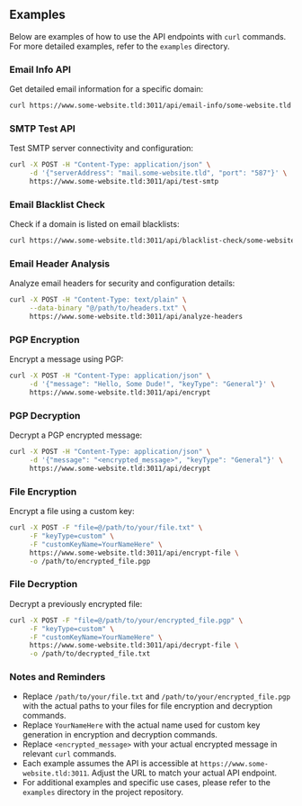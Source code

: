 ## Examples

Below are examples of how to use the API endpoints with `curl` commands. For more detailed examples, refer to the `examples` directory.

### Email Info API

Get detailed email information for a specific domain:

```bash
curl https://www.some-website.tld:3011/api/email-info/some-website.tld
```

### SMTP Test API

Test SMTP server connectivity and configuration:

```bash
curl -X POST -H "Content-Type: application/json" \
     -d '{"serverAddress": "mail.some-website.tld", "port": "587"}' \
     https://www.some-website.tld:3011/api/test-smtp
```

### Email Blacklist Check

Check if a domain is listed on email blacklists:

```bash
curl https://www.some-website.tld:3011/api/blacklist-check/some-website.tld
```

### Email Header Analysis

Analyze email headers for security and configuration details:

```bash
curl -X POST -H "Content-Type: text/plain" \
     --data-binary "@/path/to/headers.txt" \
     https://www.some-website.tld:3011/api/analyze-headers
```

### PGP Encryption

Encrypt a message using PGP:

```bash
curl -X POST -H "Content-Type: application/json" \
     -d '{"message": "Hello, Some Dude!", "keyType": "General"}' \
     https://www.some-website.tld:3011/api/encrypt
```

### PGP Decryption

Decrypt a PGP encrypted message:

```bash
curl -X POST -H "Content-Type: application/json" \
     -d '{"message": "<encrypted_message>", "keyType": "General"}' \
     https://www.some-website.tld:3011/api/decrypt
```

### File Encryption

Encrypt a file using a custom key:

```bash
curl -X POST -F "file=@/path/to/your/file.txt" \
     -F "keyType=custom" \
     -F "customKeyName=YourNameHere" \
     https://www.some-website.tld:3011/api/encrypt-file \
     -o /path/to/encrypted_file.pgp
```

### File Decryption

Decrypt a previously encrypted file:

```bash
curl -X POST -F "file=@/path/to/your/encrypted_file.pgp" \
     -F "keyType=custom" \
     -F "customKeyName=YourNameHere" \
     https://www.some-website.tld:3011/api/decrypt-file \
     -o /path/to/decrypted_file.txt
```

### Notes and Reminders

- Replace `/path/to/your/file.txt` and `/path/to/your/encrypted_file.pgp` with the actual paths to your files for file encryption and decryption commands.
- Replace `YourNameHere` with the actual name used for custom key generation in encryption and decryption commands.
- Replace `<encrypted_message>` with your actual encrypted message in relevant `curl` commands.
- Each example assumes the API is accessible at `https://www.some-website.tld:3011`. Adjust the URL to match your actual API endpoint.
- For additional examples and specific use cases, please refer to the `examples` directory in the project repository.
